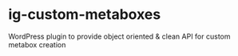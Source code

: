 ig-custom-metaboxes
===================

WordPress plugin to provide object oriented &amp; clean API for custom metabox creation
